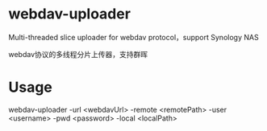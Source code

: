 # webdav-uploader

Multi-threaded slice uploader for webdav protocol，support Synology NAS

webdav协议的多线程分片上传器，支持群晖

# Usage
webdav-uploader -url \<webdavUrl> -remote \<remotePath> -user \<username> -pwd \<password> -local \<localPath>
